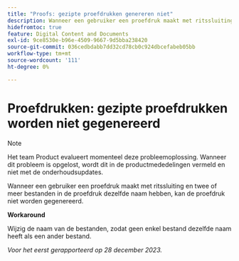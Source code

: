 ```yaml
---
title: "Proofs: gezipte proefdrukken genereren niet"
description: Wanneer een gebruiker een proefdruk maakt met ritssluiting en twee of meer bestanden in de proefdruk dezelfde naam hebben, kan de proefdruk niet worden gegenereerd.
hidefromtoc: true
feature: Digital Content and Documents
exl-id: 9ce8530e-b96e-4509-9667-9d5bba238420
source-git-commit: 036cedbdabb7dd32cd78cb0c924dbcefabeb05bb
workflow-type: tm+mt
source-wordcount: '111'
ht-degree: 0%

---
```


# Proefdrukken: gezipte proefdrukken worden niet gegenereerd

<!--WF and WFP TOCs-->

>[!NOTE]
>
>Het team Product evalueert momenteel deze probleemoplossing. Wanneer dit probleem is opgelost, wordt dit in de productmededelingen vermeld en niet met de onderhoudsupdates.

Wanneer een gebruiker een proefdruk maakt met ritssluiting en twee of meer bestanden in de proefdruk dezelfde naam hebben, kan de proefdruk niet worden gegenereerd.

**Workaround**

Wijzig de naam van de bestanden, zodat geen enkel bestand dezelfde naam heeft als een ander bestand.

_Voor het eerst gerapporteerd op 28 december 2023._
